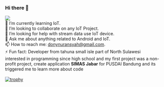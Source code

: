### Hi there 👋
![](https://komarev.com/ghpvc/?username=kadaluarsa&label=PROFILE+VISITORS)<br/>
🌱 I’m currently learning IoT.<br>
👯 I’m looking to collaborate on any IoT Project.<br> 
🤔 I’m looking for help with stream data use IoT device.<br>
💬 Ask me about anything related to Android and IoT.<br>
📫 How to reach me: donynuransyah@gmail.com.<br>
⚡  Fun fact: Developer from tahuna small isle part of North Sulawesi interested in programming since high school and my first project was a non-profit project, create application <b>SIMAS Jabar</b> for PUSDAI Bandung and its triggered me to learn more about code<br><br>
[![trophy](https://github-profile-trophy.vercel.app/?username=kadaluarsa)](https://github.com/ryo-ma/github-profile-trophy)

